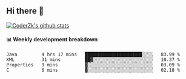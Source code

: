 ## Hi there 👋

[![CoderZk's github stats](https://github-readme-stats.vercel.app/api?username=zhoukuo123&show_icons=true&count_private=true)](https://github.com/anuraghazra/github-readme-stats)

#### :bar_chart: Weekly development breakdown

<!--START_SECTION:waka-->
```text
Java         4 hrs 17 mins   █████████████████████░░░░   83.99 % 
XML          31 mins         ██▓░░░░░░░░░░░░░░░░░░░░░░   10.37 % 
Properties   9 mins          ▓░░░░░░░░░░░░░░░░░░░░░░░░   03.09 % 
C            6 mins          ▓░░░░░░░░░░░░░░░░░░░░░░░░   02.18 % 
```
<!--END_SECTION:waka-->
